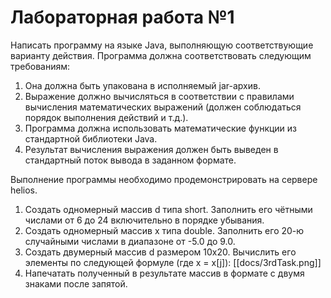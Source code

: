 # Лабораторная работа №1

Написать программу на языке Java, выполняющую соответствующие варианту действия. Программа должна соответствовать следующим требованиям:

1. Она должна быть упакована в исполняемый jar-архив.
2. Выражение должно вычисляться в соответствии с правилами вычисления математических выражений (должен соблюдаться порядок выполнения действий и т.д.).
3. Программа должна использовать математические функции из стандартной библиотеки Java.
4. Результат вычисления выражения должен быть выведен в стандартный поток вывода в заданном формате.

Выполнение программы необходимо продемонстрировать на сервере helios.

1. Создать одномерный массив d типа short. Заполнить его чётными числами от 6 до 24 включительно в порядке убывания.
2. Создать одномерный массив x типа double. Заполнить его 20-ю случайными числами в диапазоне от -5.0 до 9.0.
3. Создать двумерный массив d размером 10x20. Вычислить его элементы по следующей формуле (где x = x[j]):
[[docs/3rdTask.png]]
4. Напечатать полученный в результате массив в формате с двумя знаками после запятой.
